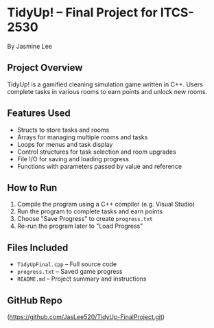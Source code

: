 # TidyUp! – Final Project for ITCS-2530
By Jasmine Lee

## Project Overview
TidyUp! is a gamified cleaning simulation game written in C++. Users complete tasks in various rooms to earn points and unlock new rooms.

## Features Used
- Structs to store tasks and rooms
- Arrays for managing multiple rooms and tasks
- Loops for menus and task display
- Control structures for task selection and room upgrades
- File I/O for saving and loading progress
- Functions with parameters passed by value and reference

## How to Run
1. Compile the program using a C++ compiler (e.g. Visual Studio)
2. Run the program to complete tasks and earn points
3. Choose "Save Progress" to create `progress.txt`
4. Re-run the program later to "Load Progress"

## Files Included
- `TidyUpFinal.cpp` – Full source code
- `progress.txt` – Saved game progress
- `README.md` – Project summary and instructions

## GitHub Repo
(https://github.com/JasLee520/TidyUp-FinalProject.git)
